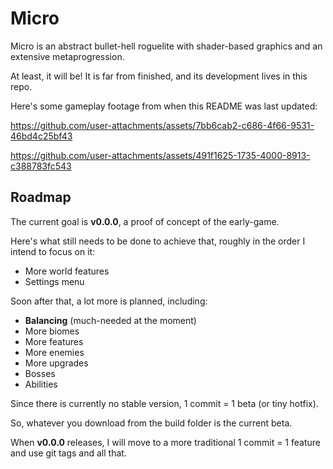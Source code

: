# Micro

Micro is an abstract bullet-hell roguelite with shader-based graphics and an extensive metaprogression.

At least, it will be! It is far from finished, and its development lives in this repo.

Here's some gameplay footage from when this README was last updated:

https://github.com/user-attachments/assets/7bb6cab2-c686-4f66-9531-46bd4c25bf43

https://github.com/user-attachments/assets/491f1625-1735-4000-8913-c388783fc543

## Roadmap

The current goal is **v0.0.0**, a proof of concept of the early-game.

Here's what still needs to be done to achieve that, roughly in the order I intend to focus on it:

- More world features
- Settings menu

Soon after that, a lot more is planned, including:

- **Balancing** (much-needed at the moment)
- More biomes
- More features
- More enemies
- More upgrades
- Bosses
- Abilities

Since there is currently no stable version, 1 commit = 1 beta (or tiny hotfix).

So, whatever you download from the build folder is the current beta.

When **v0.0.0** releases, I will move to a more traditional 1 commit = 1 feature and use git tags and all that.
